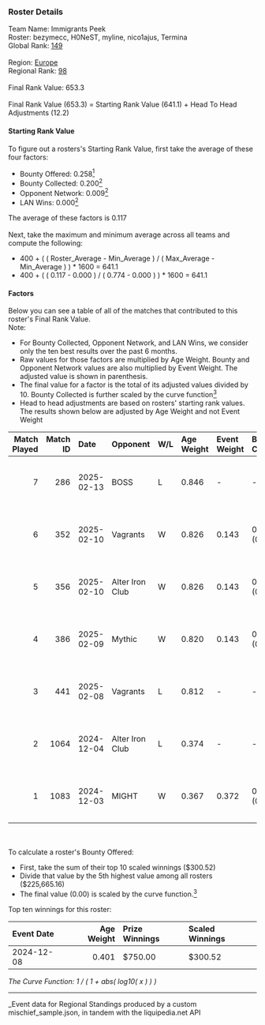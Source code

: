 ### Roster Details<br />
Team Name: Immigrants Peek<br />
Roster: bezymecc, H0NeST, myline, nico1ajus, Termina<br />
Global Rank: [149](../../standings_global_2025_04_07.md)<br />
<br />
Region: [Europe]( ../../standings_europe_2025_04_07.md)<br />
Regional Rank: [98]( ../../standings_europe_2025_04_07.md)<br />
<br />
Final Rank Value:  653.3<br />
<br />
Final Rank Value (653.3) = Starting Rank Value (641.1) + Head To Head Adjustments (12.2)<br />

#### Starting Rank Value<br />
To figure out a rosters's Starting Rank Value, first take the average of these four factors:<br />
- Bounty Offered: 0.258[<sup>1</sup>](#table2)
- Bounty Collected: 0.200[<sup>2</sup>](#table1)
- Opponent Network: 0.009[<sup>2</sup>](#table1)
- LAN Wins: 0.000[<sup>2</sup>](#table1)

The average of these factors is 0.117<br />
<br />
Next, take the maximum and minimum average across all teams and compute the following:<br />
- 400 + ( ( Roster_Average - Min_Average ) / ( Max_Average - Min_Average ) ) * 1600 = 641.1
- 400 + ( ( 0.117 - 0.000 ) / ( 0.774 - 0.000 ) ) * 1600 = 641.1


#### Factors<br />
Below you can see a table of all of the matches that contributed to this roster's Final Rank Value.<br />
Note:<br />

- For Bounty Collected, Opponent Network, and LAN Wins, we consider only the ten best results over the past 6 months.
- Raw values for those factors are multiplied by Age Weight. Bounty and Opponent Network values are also multiplied by Event Weight. The adjusted value is shown in parenthesis.
- The final value for a factor is the total of its adjusted values divided by 10. Bounty Collected is further scaled by the curve function[<sup>3</sup>](#curveFunction)
- Head to head adjustments are based on rosters' starting rank values. The results shown below are adjusted by Age Weight and not Event Weight
<span id="table1"></span><br />


| Match Played | Match ID | Date       | Opponent        | W/L | Age Weight | Event Weight | Bounty Collected | Opponent Network | LAN Wins  | H2H Adj. | Roster                                         |
| -: | -: | :- | :- | :- | :- | :- | :- | :- | :- | -: | :- |
|            7 |      286 | 2025-02-13 | BOSS            | L   | 0.846      | -            | -                | -                | -         |    -8.20 | bezymecc, H0NeST, myline, nico1ajus, Termina   |
|            6 |      352 | 2025-02-10 | Vagrants        | W   | 0.826      | 0.143        | 0.000 (0.000)    | 0.132 (0.016)    | 0 (0.000) |    12.37 | bezymecc, H0NeST, myline, nico1ajus, Termina   |
|            5 |      356 | 2025-02-10 | Alter Iron Club | W   | 0.826      | 0.143        | 0.008 (0.001)    | 0.292 (0.034)    | 0 (0.000) |    14.64 | bezymecc, H0NeST, myline, nico1ajus, Termina   |
|            4 |      386 | 2025-02-09 | Mythic          | W   | 0.820      | 0.143        | 0.000 (0.000)    | 0.000 (0.000)    | 0 (0.000) |     5.41 | bezymecc, H0NeST, myline, nico1ajus, Termina   |
|            3 |      441 | 2025-02-08 | Vagrants        | L   | 0.812      | -            | -                | -                | -         |   -13.19 | bezymecc, H0NeST, myline, nico1ajus, Termina   |
|            2 |     1064 | 2024-12-04 | Alter Iron Club | L   | 0.374      | -            | -                | -                | -         |    -5.29 | bezymecc, H0NeST, nico1ajus, Termina, Valter0k |
|            1 |     1083 | 2024-12-03 | MIGHT           | W   | 0.367      | 0.372        | 0.000 (0.000)    | 0.269 (0.037)    | 0 (0.000) |     6.48 | bezymecc, H0NeST, nico1ajus, Termina, Valter0k |

<br />
<span id="table2"></span><br />
To calculate a roster's Bounty Offered:<br />

- First, take the sum of their top 10 scaled winnings ($300.52)
- Divide that value by the 5th highest value among all rosters ($225,665.16)
- The final value (0.00) is scaled by the curve function.[<sup>3</sup>](#curveFunction)

Top ten winnings for this roster:<br />

| Event Date | Age Weight | Prize Winnings | Scaled Winnings |
| :- | -: | :- | :- |
| 2024-12-08 |      0.401 | $750.00        | $300.52         |


<span id="curveFunction"></span>_The Curve Function: 1 / ( 1 + abs( log10( x ) ) )_<br />

---
_Event data for Regional Standings produced by a custom mischief_sample.json, in tandem with the liquipedia.net API<br />
